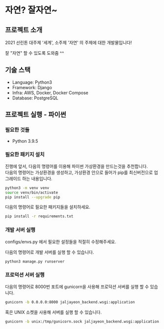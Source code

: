 # 자연? 잘자연~

## 프로젝트 소개

2021 선린톤 대주제 '세계', 소주제 '자연' 의 주제에 대한 개발물입니다!

잘 "자연" 할 수 있도록 도와줌 ^^

## 기술 스택

-   Language: Python3
-   Framework: Django
-   Infra: AWS, Docker, Docker Compose
-   Database: PostgreSQL

## 프로젝트 실행 - 파이썬

### 필요한 것들

-   Python 3.9.5

### 필요한 패키지 설치

진행에 앞서, 다음의 명령어를 이용해 파이썬 가상환경을 만드는것을 추천합니다.  
다음의 명령어는 가상환경을 생성하고, 가상환경 안으로 들어가 pip를 최신버전으로 업그레이드 하는 내용입니다.

```sh
python3 -m venv venv
source venv/bin/activate
pip install --upgrade pip
```

다음의 명령어로 필요한 패키지들을 설치하세요.

```sh
pip install -r requirements.txt
```

### 개발 서버 실행

configs/envs.py 에서 필요한 설정들을 적절히 수정해주세요.

다음의 명령어로 개발 서버를 실행 할 수 있습니다.

```sh
python3 manage.py runserver
```

### 프로덕션 서버 실행

다음의 명령어로 8000번 포트에 gunicorn을 사용해 프로덕션 서버를 실행 할 수 있습니다.

```sh
gunicorn -b 0.0.0.0:8000 jaljayeon_backend.wsgi:application
```

혹은 UNIX 소켓을 사용해 서버를 실행 할 수 있습니다.

```sh
gunicorn -b unix:/tmp/gunicorn.sock jaljayeon_backend.wsgi:application
```
